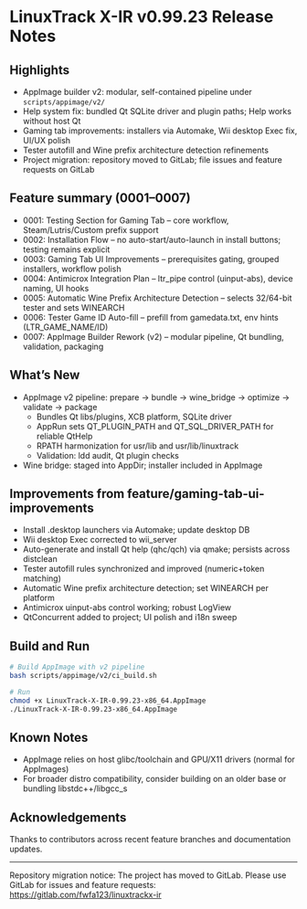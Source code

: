# LinuxTrack X-IR v0.99.23 Release Notes

## Highlights
- AppImage builder v2: modular, self-contained pipeline under `scripts/appimage/v2/`
- Help system fix: bundled Qt SQLite driver and plugin paths; Help works without host Qt
- Gaming tab improvements: installers via Automake, Wii desktop Exec fix, UI/UX polish
- Tester autofill and Wine prefix architecture detection refinements
 - Project migration: repository moved to GitLab; file issues and feature requests on GitLab

## Feature summary (0001–0007)
- 0001: Testing Section for Gaming Tab – core workflow, Steam/Lutris/Custom prefix support
- 0002: Installation Flow – no auto-start/auto-launch in install buttons; testing remains explicit
- 0003: Gaming Tab UI Improvements – prerequisites gating, grouped installers, workflow polish
- 0004: Antimicrox Integration Plan – ltr_pipe control (uinput-abs), device naming, UI hooks
- 0005: Automatic Wine Prefix Architecture Detection – selects 32/64-bit tester and sets WINEARCH
- 0006: Tester Game ID Auto-fill – prefill from gamedata.txt, env hints (LTR_GAME_NAME/ID)
- 0007: AppImage Builder Rework (v2) – modular pipeline, Qt bundling, validation, packaging

## What’s New
- AppImage v2 pipeline: prepare → bundle → wine_bridge → optimize → validate → package
  - Bundles Qt libs/plugins, XCB platform, SQLite driver
  - AppRun sets QT_PLUGIN_PATH and QT_SQL_DRIVER_PATH for reliable QtHelp
  - RPATH harmonization for usr/lib and usr/lib/linuxtrack
  - Validation: ldd audit, Qt plugin checks
- Wine bridge: staged into AppDir; installer included in AppImage

## Improvements from feature/gaming-tab-ui-improvements
- Install .desktop launchers via Automake; update desktop DB
- Wii desktop Exec corrected to wii_server
- Auto-generate and install Qt help (qhc/qch) via qmake; persists across distclean
- Tester autofill rules synchronized and improved (numeric+token matching)
- Automatic Wine prefix architecture detection; set WINEARCH per platform
- Antimicrox uinput-abs control working; robust LogView
- QtConcurrent added to project; UI polish and i18n sweep

## Build and Run
```bash
# Build AppImage with v2 pipeline
bash scripts/appimage/v2/ci_build.sh

# Run
chmod +x LinuxTrack-X-IR-0.99.23-x86_64.AppImage
./LinuxTrack-X-IR-0.99.23-x86_64.AppImage
```

## Known Notes
- AppImage relies on host glibc/toolchain and GPU/X11 drivers (normal for AppImages)
- For broader distro compatibility, consider building on an older base or bundling libstdc++/libgcc_s

## Acknowledgements
Thanks to contributors across recent feature branches and documentation updates.

---

Repository migration notice: The project has moved to GitLab. Please use GitLab for issues and feature requests: https://gitlab.com/fwfa123/linuxtrackx-ir
